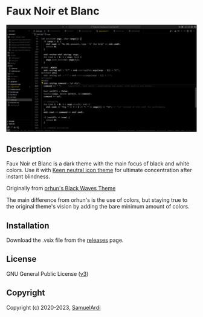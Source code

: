 # Faux Noir et Blanc

![Demo](https://github.com/SamuelArdi/Black-Waves-Altered/blob/master/images/demo.png)

## Description

<!-- Eyes go brrr -->
Faux Noir et Blanc is a dark theme with the main focus of black and white colors. Use it with [Keen neutral icon theme](https://marketplace.visualstudio.com/items?itemName=keenethics.keen-neutral-icon-theme) for ultimate concentration after instant blindness.  

Originally from [orhun's Black Waves Theme](https://github.com/orhun/Black-Waves)

The main difference from orhun's is the use of colors, but staying true to the original theme's vision by adding the bare minimum amount of colors.

## Installation

Download the .vsix file from the [releases](https://github.com/SamuelArdi/Black-Waves-Altered/releases) page.

## License

GNU General Public License ([v3](https://www.gnu.org/licenses/gpl.txt))

## Copyright

Copyright (c) 2020-2023, [SamuelArdi](https://www.github.com/SamuelArdi)
